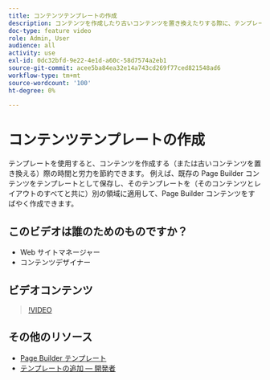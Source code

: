 ```yaml
---
title: コンテンツテンプレートの作成
description: コンテンツを作成したり古いコンテンツを置き換えたりする際に、テンプレートが時間と労力を節約する方法を説明します。
doc-type: feature video
role: Admin, User
audience: all
activity: use
exl-id: 0dc32bfd-9e22-4e1d-a60c-58d7574a2eb1
source-git-commit: acee5ba84ea32e14a743cd269f77ced821548ad6
workflow-type: tm+mt
source-wordcount: '100'
ht-degree: 0%

---
```


# コンテンツテンプレートの作成

テンプレートを使用すると、コンテンツを作成する（または古いコンテンツを置き換える）際の時間と労力を節約できます。 例えば、既存の Page Builder コンテンツをテンプレートとして保存し、そのテンプレートを（そのコンテンツとレイアウトのすべてと共に）別の領域に適用して、Page Builder コンテンツをすばやく作成できます。

## このビデオは誰のためのものですか？

- Web サイトマネージャー
- コンテンツデザイナー

## ビデオコンテンツ

>[!VIDEO](https://video.tv.adobe.com/v/343787?quality=12&learn=on)

## その他のリソース

- [Page Builder テンプレート](https://docs.magento.com/user-guide/cms/page-builder-templates.html)
- [テンプレートの追加 — 開発者](https://devdocs.magento.com/page-builder/docs/content-types/create/add-templates.html)

